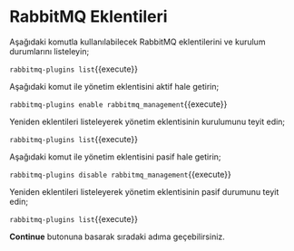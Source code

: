 # RabbitMQ Eklentileri

Aşağıdaki komutla kullanılabilecek RabbitMQ eklentilerini ve kurulum durumlarını listeleyin;

`rabbitmq-plugins list`{{execute}}

Aşağıdaki komut ile yönetim eklentisini aktif hale getirin;

`rabbitmq-plugins enable rabbitmq_management`{{execute}}

Yeniden eklentileri listeleyerek yönetim eklentisinin kurulumunu teyit edin;

`rabbitmq-plugins list`{{execute}}

Aşağıdaki komut ile yönetim eklentisini pasif hale getirin;

`rabbitmq-plugins disable rabbitmq_management`{{execute}}

Yeniden eklentileri listeleyerek yönetim eklentisinin pasif durumunu teyit edin;

`rabbitmq-plugins list`{{execute}}

**Continue** butonuna basarak sıradaki adıma geçebilirsiniz.
